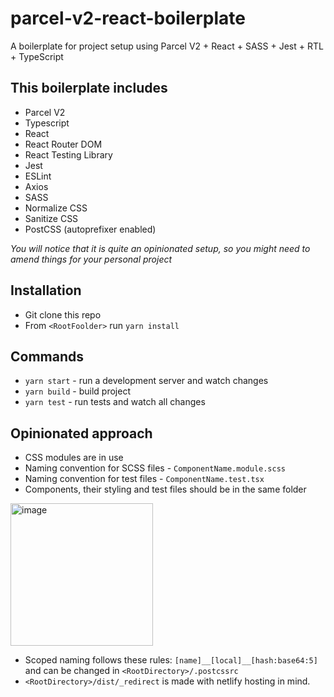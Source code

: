 # parcel-v2-react-boilerplate
A boilerplate for project setup using Parcel V2 + React + SASS + Jest + RTL + TypeScript

## This boilerplate includes
* Parcel V2
* Typescript
* React
* React Router DOM
* React Testing Library
* Jest
* ESLint
* Axios
* SASS
* Normalize CSS
* Sanitize CSS
* PostCSS (autoprefixer enabled)

*You will notice that it is quite an opinionated setup, so you might need to amend things for your personal project*

## Installation
* Git clone this repo
* From `<RootFoolder>` run `yarn install`

## Commands
* `yarn start` - run a development server and watch changes
* `yarn build` - build project
* `yarn test` - run tests and watch all changes

## Opinionated approach
* CSS modules are in use
* Naming convention for SCSS files - `ComponentName.module.scss`
* Naming convention for test files - `ComponentName.test.tsx`
* Components, their styling and test files should be in the same folder
<img width="228" alt="image" src="https://user-images.githubusercontent.com/28874355/147749835-7bbd188d-f693-4a62-a80d-e94626cd994d.png">

* Scoped naming follows these rules: `[name]__[local]__[hash:base64:5]` and can be changed in `<RootDirectory>/.postcssrc`
* `<RootDirectory>/dist/_redirect` is made with netlify hosting in mind.
